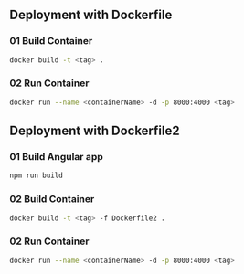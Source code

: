 ## Deployment with Dockerfile

### 01 Build Container
```sh
docker build -t <tag> .
```

### 02 Run Container
```sh
docker run --name <containerName> -d -p 8000:4000 <tag>
```





## Deployment with Dockerfile2

### 01 Build Angular app
```sh
npm run build
```

### 02 Build Container
```sh
docker build -t <tag> -f Dockerfile2 .
```

### 02 Run Container
```sh
docker run --name <containerName> -d -p 8000:4000 <tag>
```